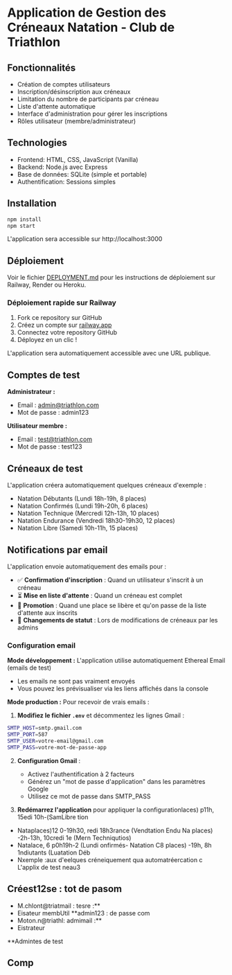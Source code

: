 # Application de Gestion des Créneaux Natation - Club de Triathlon

## Fonctionnalités
- Création de comptes utilisateurs
- Inscription/désinscription aux créneaux
- Limitation du nombre de participants par créneau
- Liste d'attente automatique
- Interface d'administration pour gérer les inscriptions
- Rôles utilisateur (membre/administrateur)

## Technologies
- Frontend: HTML, CSS, JavaScript (Vanilla)
- Backend: Node.js avec Express
- Base de données: SQLite (simple et portable)
- Authentification: Sessions simples

## Installation
```bash
npm install
npm start
```

L'application sera accessible sur http://localhost:3000

## Déploiement

Voir le fichier [DEPLOYMENT.md](DEPLOYMENT.md) pour les instructions de déploiement sur Railway, Render ou Heroku.

### Déploiement rapide sur Railway

1. Fork ce repository sur GitHub
2. Créez un compte sur [railway.app](https://railway.app)
3. Connectez votre repository GitHub
4. Déployez en un clic !

L'application sera automatiquement accessible avec une URL publique.

## Comptes de test

**Administrateur :**
- Email : admin@triathlon.com
- Mot de passe : admin123

**Utilisateur membre :**
- Email : test@triathlon.com
- Mot de passe : test123

## Créneaux de test

L'application créera automatiquement quelques créneaux d'exemple :
- Natation Débutants (Lundi 18h-19h, 8 places)
- Natation Confirmés (Lundi 19h-20h, 6 places)
- Natation Technique (Mercredi 12h-13h, 10 places)
- Natation Endurance (Vendredi 18h30-19h30, 12 places)
- Natation Libre (Samedi 10h-11h, 15 places)

## Notifications par email

L'application envoie automatiquement des emails pour :
- ✅ **Confirmation d'inscription** : Quand un utilisateur s'inscrit à un créneau
- ⏳ **Mise en liste d'attente** : Quand un créneau est complet
- 🎉 **Promotion** : Quand une place se libère et qu'on passe de la liste d'attente aux inscrits
- 📝 **Changements de statut** : Lors de modifications de créneaux par les admins

### Configuration email

**Mode développement :** L'application utilise automatiquement Ethereal Email (emails de test)
- Les emails ne sont pas vraiment envoyés
- Vous pouvez les prévisualiser via les liens affichés dans la console

**Mode production :** Pour recevoir de vrais emails :

1. **Modifiez le fichier `.env`** et décommentez les lignes Gmail :
```bash
SMTP_HOST=smtp.gmail.com
SMTP_PORT=587
SMTP_USER=votre-email@gmail.com
SMTP_PASS=votre-mot-de-passe-app
```

2. **Configuration Gmail** :
   - Activez l'authentification à 2 facteurs
   - Générez un "mot de passe d'application" dans les paramètres Google
   - Utilisez ce mot de passe dans SMTP_PASS

3. **Redémarrez l'application** pour appliquer la configurationlaces) p11h, 15edi 10h-(SamLibre tion 
- Nataplaces)12 0-19h30, redi 18h3rance (Vendtation Endu Na places)
-2h-13h, 10credi 1e (Mern Techniqutios)
- Natalace, 6 p0h19h-2 (Lundi onfirmés- Natation C8 places)
-19h, 8h 1ndiutants (Luatation Déb
- Nxemple :aux d'eelques créneiquement qua automatréercation c
L'applix de test
neau3

## Créest12se : tot de pasom
- M.chlont@triatmail : tesre :**
- Eisateur membUtil
**admin123
:  de passe com
- Moton.n@triathl: admimail :**
- Eistrateur 

**Admintes de test
## Comp